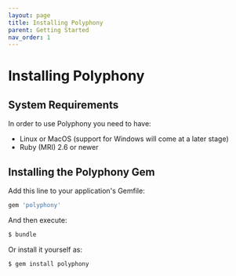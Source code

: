 ```yaml
---
layout: page
title: Installing Polyphony
parent: Getting Started
nav_order: 1
---
```

# Installing Polyphony

## System Requirements

In order to use Polyphony you need to have:

- Linux or MacOS (support for Windows will come at a later stage)
- Ruby (MRI) 2.6 or newer

## Installing the Polyphony Gem

Add this line to your application's Gemfile:

```ruby
gem 'polyphony'
```

And then execute:

```bash
$ bundle
```

Or install it yourself as:

```bash
$ gem install polyphony
```
